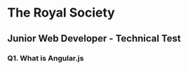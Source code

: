 
# The Royal Society

## Junior Web Developer - Technical Test

### Q1. What is Angular.js
### 

### 